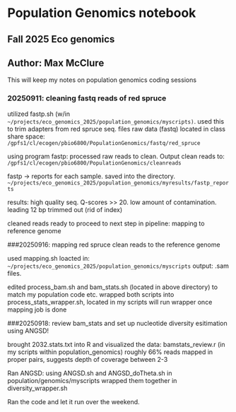 # Population Genomics notebook

## Fall 2025 Eco genomics

## Author: Max McClure

This will keep my notes on population genomics coding sessions

### 20250911: cleaning fastq reads of red spruce

utilized fastp.sh (w/in `~/projects/eco_genomics_2025/population_genomics/myscripts)`. used this to trim adapters from red spruce seq. files raw data (fastq) located in class share space: `/gpfs1/cl/ecogen/pbio6800/PopulationGenomics/fastq/red_spruce`

using program fastp: processed raw reads to clean. Output clean reads to: `/gpfs1/cl/ecogen/pbio6800/PopulationGenomics/cleanreads`

fastp -\> reports for each sample. saved into the directory. `~/projects/eco_genomics_2025/population_genomics/myresults/fastp_reports`

results: high quality seq. Q-scores >> 20. low amount of contamination. leading 12 bp trimmed out (rid of index)

cleaned reads ready to proceed to next step in pipeline: mapping to reference genome

###20250916: mapping red spruce clean reads to the reference genome 

used mapping.sh loacted in: `~/projects/eco_genomics_2025/population_genomics/myscripts`
output: .sam files.

edited process_bam.sh and bam_stats.sh (located in above directory) to match my population code etc. 
wrapped both scripts into process_stats_wrapper.sh, located in my scripts
will run wrapper once mapping job is done

###20250918: review bam_stats and set up nucleotide diversity esitimation using ANGSD! 

brought 2032.stats.txt into R and visualized the data: bamstats_review.r (in my scripts within population_genomics)
roughly 66% reads mapped in proper pairs, suggests depth of coverage between 2-3

Ran ANGSD: using ANGSD.sh and ANGSD_doTheta.sh in population/genomics/myscripts
wrapped them together in diversity_wrapper.sh

Ran the code and let it run over the weekend. 


